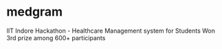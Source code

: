 # medgram
IIT Indore Hackathon - Healthcare Management system for Students
Won 3rd prize among 600+ participants

